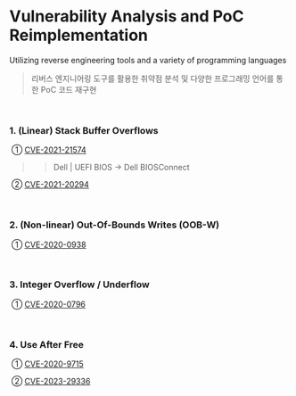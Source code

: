 # Vulnerability Analysis and PoC Reimplementation

Utilizing reverse engineering tools and a variety of programming languages
> 리버스 엔지니어링 도구를 활용한 취약점 분석 및 다양한 프로그래밍 언어를 통한 PoC 코드 재구현

<br>

### 1. (Linear) Stack Buffer Overflows

​		  ① [CVE-2021-21574](https://github.com/by-roj/24_Vulnerability-Analysis-and-PoC-Reimplementation/blob/main/(Linear)%20Stack%20Buffer%20Overflow/CVE-2021-21574.md)<br>
>> Dell | UEFI BIOS → Dell BIOSConnect

​		  ② [CVE-2021-20294](https://github.com/by-roj/24_Vulnerability-Analysis-and-PoC-Reimplementation/blob/main/(Linear)%20Stack%20Buffer%20Overflow/CVE-2021-20294.md)

<br>

### 2. (Non-linear) Out-Of-Bounds Writes (OOB-W)

​	  	① [CVE-2020-0938](https://github.com/by-roj/24_Vulnerability-Analysis-and-PoC-Reimplementation/blob/main/(Non-linear)%20Out-Of-Bounds%20Writes%20(OOB-W)/CVE-2020-0938.md)

<br>

### 3. Integer Overflow / Underflow

​		  ① [CVE-2020-0796](https://github.com/by-roj/24_Vulnerability-Analysis-and-PoC-Reimplementation/blob/main/Integer%20Overflow/CVE-2020-0796.md)

<br>

### 4. Use After Free

​		  ① [CVE-2020-9715](https://github.com/by-roj/24_Vulnerability-Analysis-and-PoC-Reimplementation/blob/main/Use%20After%20Free/CVE-2020-9715.md)

​		  ② [CVE-2023-29336](https://github.com/by-roj/24_Vulnerability-Analysis-and-PoC-Reimplementation/blob/main/Use%20After%20Free/CVE-2023-29336.md)
